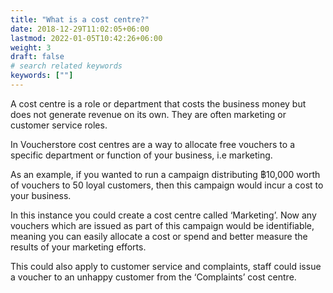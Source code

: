 ```yaml
---
title: "What is a cost centre?"
date: 2018-12-29T11:02:05+06:00
lastmod: 2022-01-05T10:42:26+06:00
weight: 3
draft: false
# search related keywords
keywords: [""]
---
```


A cost centre is a role or department that costs the business money but does not generate revenue on its own. They are often marketing or customer service roles. 

In Voucherstore cost centres are a way to allocate free vouchers to a specific department or function of your business, i.e marketing.

As an example, if you wanted to run a campaign distributing ฿10,000 worth of vouchers to 50 loyal customers, then this campaign would incur a cost to your business. 

In this instance you could create a cost centre called ‘Marketing’. Now any vouchers which are issued as part of this campaign would be identifiable, meaning you can easily allocate a cost or spend and better measure the results of your marketing efforts.

This could also apply to customer service and complaints, staff could issue a voucher to an unhappy customer from the ‘Complaints’ cost centre.

